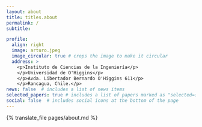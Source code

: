 ```yaml
---
layout: about
title: titles.about
permalink: /
subtitle: 

profile:
  align: right
  image: arturo.jpeg
  image_circular: true # crops the image to make it circular
  address: >
    <p>Instituto de Ciencias de la Ingeniería</p>
    </p>Universidad de O'Higgins</p>
    </p>Avda. Libertador Bernardo O'Higgins 611</p>
    </p>Rancagua, Chile.</p>
news: false  # includes a list of news items
selected_papers: true # includes a list of papers marked as "selected={true}"
social: false  # includes social icons at the bottom of the page
---
```


{% translate_file pages/about.md %}